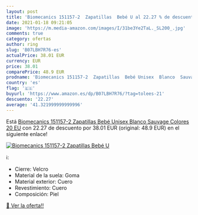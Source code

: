 ```yaml
---
layout: post
title: 'Biomecanics 151157-2  Zapatillas  Bebé U al 22.27 % de descuento'
date: 2021-01-18 09:21:05
image: 'https://m.media-amazon.com/images/I/31be3Ye2TaL._SL200_.jpg'
comments: true
category: ofertas
author: ring
slug: 'B07LBH7R76-es'
actualPrice: 38.01 EUR
currency: EUR
price: 38.01
comparePrice: 48.9 EUR
prodname: 'Biomecanics 151157-2  Zapatillas  Bebé Unisex  Blanco  Sauvage  Colores  20 EU'
country: 'es'
flag: '🇪🇸'
buyurl: 'https://www.amazon.es/dp/B07LBH7R76/?tag=tolees-21'
descuento: '22.27'
average: '41.321999999999996'
---
```


Está [Biomecanics 151157-2  Zapatillas  Bebé Unisex  Blanco  Sauvage  Colores  20 EU](https://www.amazon.es/dp/B07LBH7R76/?tag=tolees-21) con 22.27 de descuento por 38.01 EUR (original: 48.9 EUR) en el siguiente enlace!

[![Biomecanics 151157-2  Zapatillas  Bebé U](https://m.media-amazon.com/images/I/31be3Ye2TaL._SL200_.jpg)](https://www.amazon.es/dp/B07LBH7R76/?tag=tolees-21)

ℹ️:

- Cierre: Velcro
- Material de la suela: Goma
- Material exterior: Cuero
- Revestimiento: Cuero
- Composición: Piel

[🛒 Ver la oferta!!](https://www.amazon.es/dp/B07LBH7R76/?tag=tolees-21)
